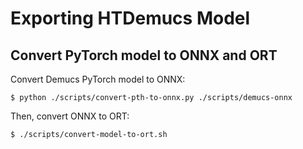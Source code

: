 # Exporting HTDemucs Model

## Convert PyTorch model to ONNX and ORT

Convert Demucs PyTorch model to ONNX:
```
$ python ./scripts/convert-pth-to-onnx.py ./scripts/demucs-onnx
```

Then, convert ONNX to ORT:
```
$ ./scripts/convert-model-to-ort.sh 
```